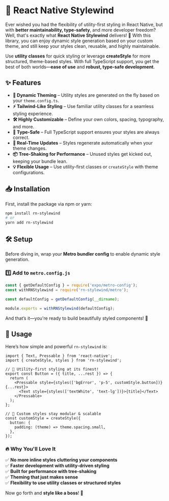 # 🚀 React Native Stylewind

Ever wished you had the flexibility of utility-first styling in React Native, but with **better maintainability, type-safety**, and more developer freedom? Well, that's exactly what **React Native Stylewind** delivers! 🎉 With this library, you can enjoy dynamic style generation based on your custom theme, and still keep your styles clean, reusable, and highly maintainable.

Use **utility classes** for quick styling or leverage **createStyle** for more structured, theme-based styles. With full TypeScript support, you get the best of both worlds—**ease of use** and **robust, type-safe development**.

## ✨ Features

- **🎨 Dynamic Theming** – Utility styles are generated on the fly based on your `theme.config.ts`.
- **⚡ Tailwind-Like Styling** – Use familiar utility classes for a seamless styling experience.
- **🛠️ Highly Customizable** – Define your own colors, spacing, typography, and more.
- **🔐 Type-Safe** – Full TypeScript support ensures your styles are always correct.
- **🚀 Real-Time Updates** – Styles regenerate automatically when your theme changes.
- **📦 Tree-Shaking for Performance** – Unused styles get kicked out, keeping your bundle lean.
- **💡 Flexible Usage** – Use utility-first classes or `createStyle` with theme configurations.

## 📥 Installation

First, install the package via npm or yarn:

```bash
npm install rn-stylewind
# or
yarn add rn-stylewind
```

## 🛠️ Setup

Before diving in, wrap your **Metro bundler config** to enable dynamic style generation.

### 1️⃣ Add to `metro.config.js`

```javascript
const { getDefaultConfig } = require('expo/metro-config');
const withRNStylewind = require('rn-stylewind/metro');

const defaultConfig = getDefaultConfig(__dirname);

module.exports = withRNStylewind(defaultConfig);
```

And that’s it—you're ready to build beautifully styled components! 🚀

## 🎯 Usage

Here’s how simple and powerful `rn-stylewind` is:

```tsx
import { Text, Pressable } from 'react-native';
import { createStyle, styles } from 'rn-stylewind';

// 🚀 Utility-first styling at its finest!
export const Button = ({ title, ...rest }) => {
  return (
    <Pressable style={styles(['bgError', 'p-5', customStyle.button])} {...rest}>
      <Text style={styles(['textWhite', 'text-lg'])}>{title}</Text>
    </Pressable>
  );
};

// 🎨 Custom styles stay modular & scalable
const customStyle = createStyle({
  button: {
    padding: (theme) => theme.spacing.small,
  },
});
```

### 🔥 Why You'll Love It

✅ **No more inline styles cluttering your components**  
✅ **Faster development with utility-driven styling**  
✅ **Built for performance with tree-shaking**  
✅ **Theming that just makes sense**  
✅ **Flexibility to use utility classes or structured styles**

Now go forth and **style like a boss**! 🚀
